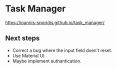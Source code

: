 # Task Manager

https://ioannis-sporidis.github.io/task_manager/

## Next steps

- Correct a bug where the input field doen't reset.
- Use Material UI.
- Maybe implement authantication.
